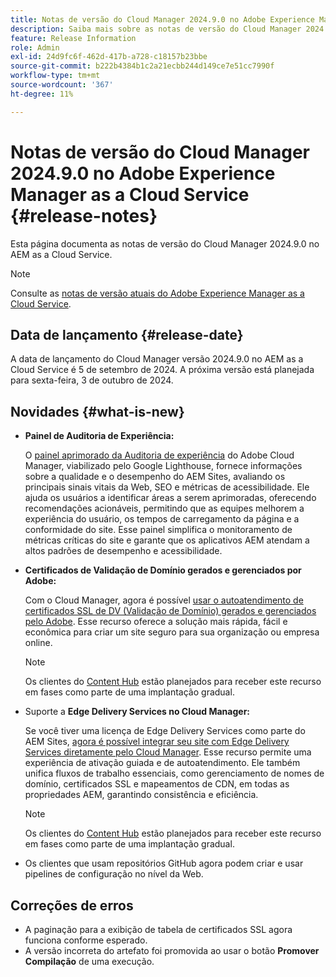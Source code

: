 ```yaml
---
title: Notas de versão do Cloud Manager 2024.9.0 no Adobe Experience Manager as a Cloud Service
description: Saiba mais sobre as notas de versão do Cloud Manager 2024.9.0 no AEM as a Cloud Service.
feature: Release Information
role: Admin
exl-id: 24d9fc6f-462d-417b-a728-c18157b23bbe
source-git-commit: b222b4384b1c2a21ecbb244d149ce7e51cc7990f
workflow-type: tm+mt
source-wordcount: '367'
ht-degree: 11%

---
```


# Notas de versão do Cloud Manager 2024.9.0 no Adobe Experience Manager as a Cloud Service {#release-notes}

Esta página documenta as notas de versão do Cloud Manager 2024.9.0 no AEM as a Cloud Service.

>[!NOTE]
>
>Consulte as [notas de versão atuais do Adobe Experience Manager as a Cloud Service](/help/release-notes/release-notes-cloud/release-notes-current.md).

## Data de lançamento {#release-date}

A data de lançamento do Cloud Manager versão 2024.9.0 no AEM as a Cloud Service é 5 de setembro de 2024. A próxima versão está planejada para sexta-feira, 3 de outubro de 2024.

## Novidades {#what-is-new}

* **Painel de Auditoria de Experiência:**

  O [painel aprimorado da Auditoria de experiência](/help/implementing/cloud-manager/experience-audit-dashboard.md) do Adobe Cloud Manager, viabilizado pelo Google Lighthouse, fornece informações sobre a qualidade e o desempenho do AEM Sites, avaliando os principais sinais vitais da Web, SEO e métricas de acessibilidade. Ele ajuda os usuários a identificar áreas a serem aprimoradas, oferecendo recomendações acionáveis, permitindo que as equipes melhorem a experiência do usuário, os tempos de carregamento da página e a conformidade do site. Esse painel simplifica o monitoramento de métricas críticas do site e garante que os aplicativos AEM atendam a altos padrões de desempenho e acessibilidade.

* **Certificados de Validação de Domínio gerados e gerenciados por Adobe:**

  Com o Cloud Manager, agora é possível [usar o autoatendimento de certificados SSL de DV (Validação de Domínio) gerados e gerenciados pelo Adobe](/help/implementing/cloud-manager/managing-ssl-certifications/add-ssl-certificate.md). Esse recurso oferece a solução mais rápida, fácil e econômica para criar um site seguro para sua organização ou empresa online. <!-- CMGR-52403 -->

  >[!NOTE]
  >
  >Os clientes do [Content Hub](/help/assets/product-overview.md) estão planejados para receber este recurso em fases como parte de uma implantação gradual.

* Suporte a **Edge Delivery Services no Cloud Manager:**

  Se você tiver uma licença de Edge Delivery Services como parte do AEM Sites, [agora é possível integrar seu site com Edge Delivery Services diretamente pelo Cloud Manager](/help/implementing/cloud-manager/edge-delivery/introduction-to-edge-delivery-services.md). Esse recurso permite uma experiência de ativação guiada e de autoatendimento. Ele também unifica fluxos de trabalho essenciais, como gerenciamento de nomes de domínio, certificados SSL e mapeamentos de CDN, em todas as propriedades AEM, garantindo consistência e eficiência. <!-- CMGR-49859 -->

  >[!NOTE]
  >
  >Os clientes do [Content Hub](/help/assets/product-overview.md) estão planejados para receber este recurso em fases como parte de uma implantação gradual.

* Os clientes que usam repositórios GitHub agora podem criar e usar pipelines de configuração no nível da Web. <!--( KEEP IN? SP: YES CMGR-59046 and Slack https://cq-dev.slack.com/archives/C07LFP5BZ2L/p1725407057847379 ) -->

<!--
## Early adoption program {#early-adoption}

For a chance to test some upcoming features, be a part of Adobe's early adoption program. -->


## Correções de erros

* A paginação para a exibição de tabela de certificados SSL agora funciona conforme esperado. <!-- (CMGR-60804 - [UI] Pagination doesn't work for ssl certificates) -->
* A versão incorreta do artefato foi promovida ao usar o botão **Promover Compilação** de uma execução. <!-- ( KEEP IN? SP: YES CMGR-59519 and Slack https://cq-dev.slack.com/archives/C07LFPN2R08/p1725408253474129 ) -->

<!-- * Slack message says next release? SP: REMOVE (Leave in for now) SSL Certificates table in Cloud Manager now enables pagination in the user experience. ( https://jira.corp.adobe.com/browse/CMGR-61041 and Slack https://cq-dev.slack.com/archives/C07LFRE9QJU/p1725408553760009 ) --<>
